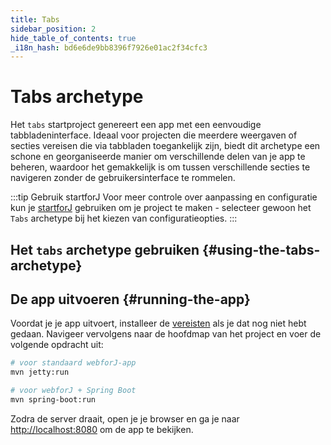 ```yaml
---
title: Tabs
sidebar_position: 2
hide_table_of_contents: true
_i18n_hash: bd6e6de9bb8396f7926e01ac2f34cfc3
---
```

<Head>
  <style>{`
  .container {
    max-width: 65em !important;
  }
  `}</style>
</Head>

# Tabs archetype

Het `tabs` startproject genereert een app met een eenvoudige tabbladeninterface. Ideaal voor projecten die meerdere weergaven of secties vereisen die via tabbladen toegankelijk zijn, biedt dit archetype een schone en georganiseerde manier om verschillende delen van je app te beheren, waardoor het gemakkelijk is om tussen verschillende secties te navigeren zonder de gebruikersinterface te rommelen.

:::tip Gebruik startforJ
Voor meer controle over aanpassing en configuratie kun je [startforJ](https://docs.webforj.com/startforj/) gebruiken om je project te maken - selecteer gewoon het `Tabs` archetype bij het kiezen van configuratieopties.
:::

## Het `tabs` archetype gebruiken {#using-the-tabs-archetype}

<ComponentArchetype
project="tabs"
/>

## De app uitvoeren {#running-the-app}

Voordat je je app uitvoert, installeer de [vereisten](../../introduction/prerequisites) als je dat nog niet hebt gedaan.
Navigeer vervolgens naar de hoofdmap van het project en voer de volgende opdracht uit:

```bash
# voor standaard webforJ-app
mvn jetty:run

# voor webforJ + Spring Boot
mvn spring-boot:run
```

Zodra de server draait, open je je browser en ga je naar [http://localhost:8080](http://localhost:8080) om de app te bekijken.
